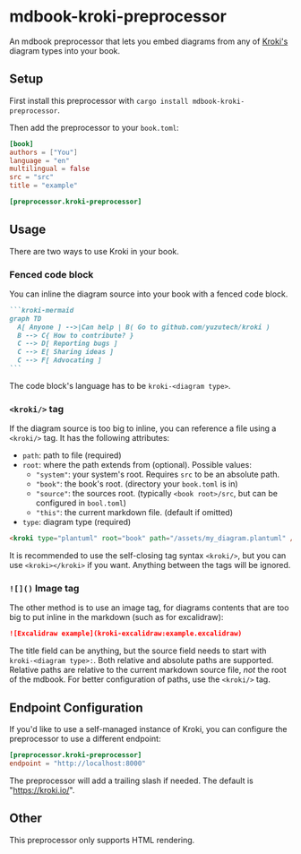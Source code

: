# mdbook-kroki-preprocessor

An mdbook preprocessor that lets you embed diagrams from any of [Kroki's](https://kroki.io)
diagram types into your book.

## Setup

First install this preprocessor with `cargo install mdbook-kroki-preprocessor`.

Then add the preprocessor to your `book.toml`:

```toml
[book]
authors = ["You"]
language = "en"
multilingual = false
src = "src"
title = "example"

[preprocessor.kroki-preprocessor]
```

## Usage

There are two ways to use Kroki in your book.

### Fenced code block

You can inline the diagram source into your book with a fenced code block.

``````markdown
```kroki-mermaid
graph TD
  A[ Anyone ] -->|Can help | B( Go to github.com/yuzutech/kroki )
  B --> C{ How to contribute? }
  C --> D[ Reporting bugs ]
  C --> E[ Sharing ideas ]
  C --> F[ Advocating ]
```
``````

The code block's language has to be `kroki-<diagram type>`.

### `<kroki/>` tag

If the diagram source is too big to inline, you can reference a file using a `<kroki/>` tag. It has
the following attributes:

- `path`: path to file (required)
- `root`: where the path extends from (optional). Possible values:
    - `"system"`: your system's root. Requires `src` to be an absolute path.
    - `"book"`: the book's root. (directory your `book.toml` is in)
    - `"source"`: the sources root. (typically `<book root>/src`, but can be configured in `bool.toml`)
    - `"this"`: the current markdown file. (default if omitted)
- `type`: diagram type (required)

```md
<kroki type="plantuml" root="book" path="/assets/my_diagram.plantuml" />
```

It is recommended to use the self-closing tag syntax `<kroki/>`, but you can use `<kroki></kroki>`
if you want. Anything between the tags will be ignored.

### `![]()` Image tag

The other method is to use an image tag, for diagrams contents that are too big to put inline
in the markdown (such as for excalidraw):

```markdown
![Excalidraw example](kroki-excalidraw:example.excalidraw)
```

The title field can be anything, but the source field needs to start with `kroki-<diagram type>:`.
Both relative and absolute paths are supported. Relative paths are relative to the current markdown
source file, *not* the root of the mdbook. For better configuration of paths, use the `<kroki/>` tag.

## Endpoint Configuration

If you'd like to use a self-managed instance of Kroki, you can configure the preprocessor to
use a different endpoint:

```toml
[preprocessor.kroki-preprocessor]
endpoint = "http://localhost:8000"
```

The preprocessor will add a trailing slash if needed. The default is "<https://kroki.io/>".

## Other

This preprocessor only supports HTML rendering.
